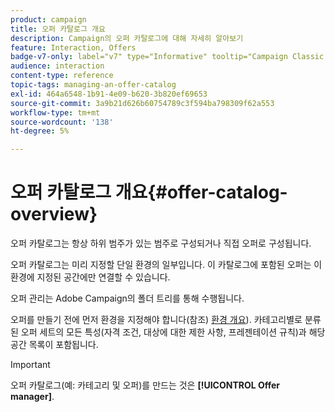 ```yaml
---
product: campaign
title: 오퍼 카탈로그 개요
description: Campaign의 오퍼 카탈로그에 대해 자세히 알아보기
feature: Interaction, Offers
badge-v7-only: label="v7" type="Informative" tooltip="Campaign Classic v7에만 적용됩니다."
audience: interaction
content-type: reference
topic-tags: managing-an-offer-catalog
exl-id: 464a6548-1b91-4e09-b620-3b820ef69653
source-git-commit: 3a9b21d626b60754789c3f594ba798309f62a553
workflow-type: tm+mt
source-wordcount: '138'
ht-degree: 5%

---
```


# 오퍼 카탈로그 개요{#offer-catalog-overview}



오퍼 카탈로그는 항상 하위 범주가 있는 범주로 구성되거나 직접 오퍼로 구성됩니다.

오퍼 카탈로그는 미리 지정할 단일 환경의 일부입니다. 이 카탈로그에 포함된 오퍼는 이 환경에 지정된 공간에만 연결할 수 있습니다.

오퍼 관리는 Adobe Campaign의 폴더 트리를 통해 수행됩니다.

오퍼를 만들기 전에 먼저 환경을 지정해야 합니다(참조) [환경 개요](../../interaction/using/environments-overview.md)). 카테고리별로 분류된 오퍼 세트의 모든 특성(자격 조건, 대상에 대한 제한 사항, 프레젠테이션 규칙)과 해당 공간 목록이 포함됩니다.

>[!IMPORTANT]
>
>오퍼 카탈로그(예: 카테고리 및 오퍼)를 만드는 것은 **[!UICONTROL Offer manager]**.
